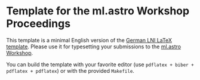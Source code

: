 # Template for the ml.astro Workshop Proceedings

This template is a minimal English version of the [German LNI LaTeX template](https://www.ctan.org/pkg/lni). Please use it for typesetting your submissions to the [ml.astro Workshop](https://sfb876.tu-dortmund.de/ml.astro).

You can build the template with your favorite editor (use `pdflatex + biber + pdflatex + pdflatex`) or with the provided `Makefile`.
